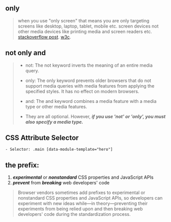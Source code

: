 ## only

> when you use "only screen" that means you are only targeting screens like desktop, laptop, tablet, mobile etc. screen devices not other media devices like printing media and screen readers etc.
[stackoverflow post](https://stackoverflow.com/questions/56198043/what-does-the-only-screen-code-mean-in-a-css-media-query).
[w3c](https://www.w3.org/TR/CSS2/media.html).


## not only and
>	- not: The not keyword inverts the meaning of an entire media query.
>
>	- only: The only keyword prevents older browsers that do not support media queries with media features from applying the specified styles. It has no effect on modern browsers.
>
>	- and: The and keyword combines a media feature with a media type or other media features.
>
>	- They are all optional. However, ***if you use 'not' or 'only', you must also specify a media type.***


## CSS Attribute Selector

	- Selector: .main [data-module-template="hero"]

## the prefix:

1. ***experimental*** or ***nonstandard*** CSS properties and JavaScript APIs
2. ***prevent*** from ***breaking*** web developers' code

> Browser vendors sometimes add prefixes to experimental or nonstandard CSS properties and JavaScript APIs, so developers can experiment with new ideas while—in theory—preventing their experiments from being relied upon and then breaking web developers' code during the standardization process.

